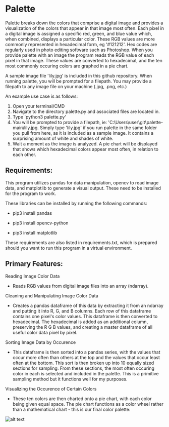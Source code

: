 # Palette

Palette breaks down the colors that comprise a digital image and provides a visualization of the colors that appear in that image most often. Each pixel in a digital image is assigned a specific red, green, and blue value which, when combined, displays a particular color. These RGB values are more commonly represented in hexadecimal form, eg '#121212'. Hex codes are regularly used in photo editing software such as Photoshop. When you provide palette with an image the program reads the RGB value of each pixel in that image. These values are converted to hexadecimal, and the ten most commonly occuring colors are graphed in a pie chart.

A sample image file 'lily.jpg' is included in this github repository. When running palette, you will be prompted for a filepath. You may provide a filepath to any image file on your machine (.jpg, .png, etc.) 

An example use case is as follows:

1) Open your terminal/CMD
2) Navigate to the directory palette.py and associated files are located in.
3) Type 'python3 palette.py'
4) You will be prompted to provide a filepath, ie: 'C:\Users\user\git\palette-main\lily.jpg. Simply type 'lily.jpg' if you run palette in the same folder you pull from here, as it is included as a sample image. It contains a surprising amount of white and shades of white.
5) Wait a moment as the image is analyzed. A pie chart will be displayed that shows which hexadecimal colors appear most often, in relation to each other.
 
## Requirements:

This program utilizes pandas for data manipulation, opencv to read image data,
and matplotlib to generate a visual output. These need to be installed for the program to work.

These libraries can be installed by running the following commands:

* pip3 install pandas

* pip3 install opencv-python

* pip3 install matplotlib

These requirements are also listed in requirements.txt, which is prepared should you want to run this program in a virtual environment.

## Primary Features:

Reading Image Color Data
- Reads RGB values from digital image files into an array (ndarray).

Cleaning and Manipulating Image Color Data
- Creates a pandas dataframe of this data by extracting it from an ndarray and putting it into R, G, and B columns. Each row of this dataframe contains one pixel's color values. This dataframe is then converted to hexadecimal. The hexadecimal is added as an additional column, preserving the R G B values, and creating a master dataframe of all useful color data pixel by pixel. 

Sorting Image Data by Occurence
- This dataframe is then sorted into a pandas series, with the values that occur more often than others at the top and the values that occur least often at the bottom. This sort is then broken up into 10 equally sized sections for sampling. From these sections, the most often occuring color in each is selected and included in the palette. This is a primitive sampling method but it functions well for my purposes.
 
Visualizing the Occurence of Certain Colors
- These ten colors are then charted onto a pie chart, with each color being given equal space. The pie chart functions as a color wheel rather than a mathematical chart - this is our final color palette:

![alt text](https://i.imgur.com/hrVCxEi.png)
